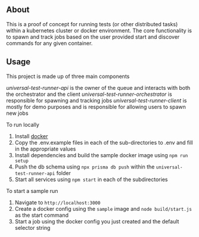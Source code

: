 ## About

This is a proof of concept for running tests (or other distributed tasks) within a kubernetes cluster or docker environment. The core functionality is to spawn and track jobs based on the user provided start and discover commands for any given container.

## Usage

This project is made up of three main components

*universal-test-runner-api* is the owner of the queue and interacts with both the orchestrator and the client
*universal-test-runner-orchestrator* is responsible for spawning and tracking jobs
*universal-test-runner-client* is mostly for demo purposes and is responsible for allowing users to spawn new jobs

To run locally
1. Install [docker](https://docs.docker.com/install/)
1. Copy the .env.example files in each of the sub-directories to .env and fill in the appropriate values
1. Install dependencies and build the sample docker image using `npm run setup`
1. Push the db schema using `npx prisma db push` within the `universal-test-runner-api` folder
1. Start all services using `npm start` in each of the subdirectories

To start a sample run
1. Navigate to `http://localhost:3000` 
1. Create a docker config using the `sample` image and `node build/start.js` as the start command
1. Start a job using the docker config you just created and the default selector string
